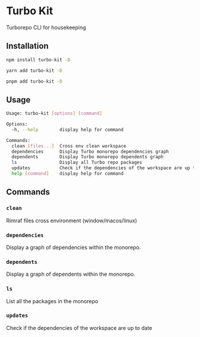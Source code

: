 # Turbo Kit

Turborepo CLI for housekeeping

## Installation

```sh
npm install turbo-kit -D
```

```sh
yarn add turbo-kit -D
```

```sh
pnpm add turbo-kit -D
```

## Usage

```sh
Usage: turbo-kit [options] [command]

Options:
  -h, --help        display help for command

Commands:
  clean [files...]  Cross env clean workspace
  dependencies      Display Turbo monorepo dependencies graph     
  dependents        Display Turbo monorepo dependents graph
  ls                Display all Turbo repo packages
  updates           Check if the dependencies of the workspace are up to date
  help [command]    display help for command
```

## Commands

### `clean`

Rimraf files cross environment (window/macos/linux)

### `dependencies`

Display a graph of dependencies within the monorepo.

### `dependents`

Display a graph of dependents within the monorepo.

### `ls`

List all the packages in the monorepo

### `updates`

Check if the dependencies of the workspace are up to date
